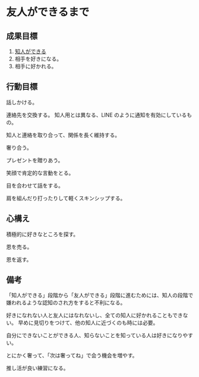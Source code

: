 # 友人ができるまで

## 成果目標

1. [知人ができる](./知人ができるまで.md)
2. 相手を好きになる。
3. 相手に好かれる。

## 行動目標

話しかける。

連絡先を交換する。
知人用とは異なる、LINE のように通知を有効にしているもの。

知人と連絡を取り合って、関係を長く維持する。

奢り合う。

プレゼントを贈りあう。

笑顔で肯定的な言動をとる。

目を合わせて話をする。

肩を組んだり打ったりして軽くスキンシップする。

## 心構え

積極的に好きなところを探す。

恩を売る。

恩を返す。

## 備考

「知人ができる」段階から「友人ができる」段階に進むためには、知人の段階で嫌われるような認知のされ方をすると不利になる。

好きになれない人と友人にはなれないし、全ての知人に好かれることもできない。
早めに見切りをつけて、他の知人に近づくのも時には必要。

自分にできないことができる人、知らないことを知っている人は好きになりやすい。

とにかく奢って、「次は奢ってね」で会う機会を増やす。

推し活が良い練習になる。
